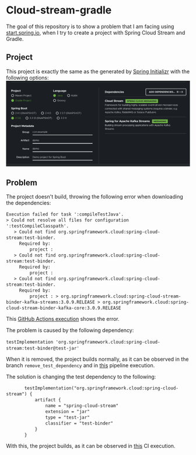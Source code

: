 Cloud-stream-gradle
===============
The goal of this repository is to show a problem that I am facing 
using [start.spring.io](https://start.spring.io/), when I try to create a project
with Spring Cloud Stream and Gradle.

## Project
This project is exactly the same as the generated by [Spring Initializr](https://start.spring.io/)
with the following options:
![image showing the options for this project in Spring Initilizr](images/spring_initializer_cloud_stream.png)

## Problem
The project doesn't build, throwing the following error when downloading the dependencies:

```
Execution failed for task ':compileTestJava'.
> Could not resolve all files for configuration ':testCompileClasspath'.
   > Could not find org.springframework.cloud:spring-cloud-stream:test-binder.
     Required by:
         project :
   > Could not find org.springframework.cloud:spring-cloud-stream:test-binder.
     Required by:
         project :
   > Could not find org.springframework.cloud:spring-cloud-stream:test-binder.
     Required by:
         project : > org.springframework.cloud:spring-cloud-stream-binder-kafka-streams:3.0.9.RELEASE > org.springframework.cloud:spring-cloud-stream-binder-kafka-core:3.0.9.RELEASE
```

This [GitHub Actions execution](https://github.com/henriquels25/cloud-stream-gradle/runs/1506915780) shows the error.

The problem is caused by the following dependency:

`testImplementation 'org.springframework.cloud:spring-cloud-stream:test-binder@test-jar'`

When it is removed, the project builds normally, as it can be observed in the branch `remove_test_dependency`
and in [this](https://github.com/henriquels25/cloud-stream-gradle/actions/runs/404228729) pipeline execution.

The solution is changing the test dependency to the following:
```
       testImplementation("org.springframework.cloud:spring-cloud-stream") {
           artifact {
               name = "spring-cloud-stream"
               extension = "jar"
               type = "test-jar"
               classifier = "test-binder"
           }
       } 
```

With this, the project builds, as it can be observed in [this](https://github.com/henriquels25/cloud-stream-gradle/runs/1507742542) 
CI execution.